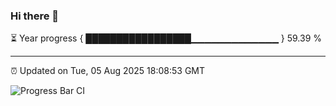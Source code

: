 ### Hi there 👋

⏳ Year progress { █████████████████▁▁▁▁▁▁▁▁▁▁▁▁▁ } 59.39 %

---

⏰ Updated on Tue, 05 Aug 2025 18:08:53 GMT

![Progress Bar CI](https://github.com/liununu/liununu/workflows/Progress%20Bar%20CI/badge.svg)
